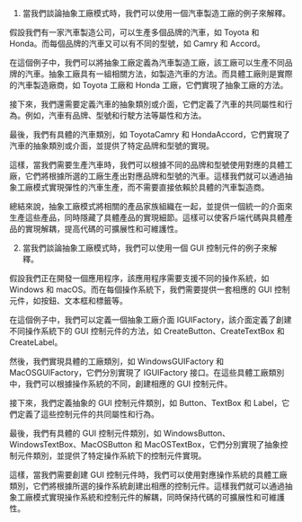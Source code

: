 ﻿1. 當我們談論抽象工廠模式時，我們可以使用一個汽車製造工廠的例子來解釋。

假設我們有一家汽車製造公司，可以生產多個品牌的汽車，如 Toyota 和 Honda。而每個品牌的汽車又可以有不同的型號，如 Camry 和 Accord。

在這個例子中，我們可以將抽象工廠定義為汽車製造工廠，該工廠可以生產不同品牌的汽車。抽象工廠具有一組相關方法，如製造汽車的方法。而具體工廠則是實際的汽車製造廠商，如 Toyota 工廠和 Honda 工廠，它們實現了抽象工廠的方法。

接下來，我們還需要定義汽車的抽象類別或介面，它們定義了汽車的共同屬性和行為。例如，汽車有品牌、型號和行駛方法等屬性和方法。

最後，我們有具體的汽車類別，如 ToyotaCamry 和 HondaAccord，它們實現了汽車的抽象類別或介面，並提供了特定品牌和型號的實現。

這樣，當我們需要生產汽車時，我們可以根據不同的品牌和型號使用對應的具體工廠，它們將根據所選的工廠生產出對應品牌和型號的汽車。這樣我們就可以通過抽象工廠模式實現彈性的汽車生產，而不需要直接依賴於具體的汽車製造商。

總結來說，抽象工廠模式將相關的產品家族組織在一起，並提供一個統一的介面來生產這些產品，同時隱藏了具體產品的實現細節。這樣可以使客戶端代碼與具體產品的實現解耦，提高代碼的可擴展性和可維護性。


2. 當我們談論抽象工廠模式時，我們可以使用一個 GUI 控制元件的例子來解釋。

假設我們正在開發一個應用程序，該應用程序需要支援不同的操作系統，如 Windows 和 macOS。而在每個操作系統下，我們需要提供一套相應的 GUI 控制元件，如按鈕、文本框和標籤等。

在這個例子中，我們可以定義一個抽象工廠介面 IGUIFactory，該介面定義了創建不同操作系統下的 GUI 控制元件的方法，如 CreateButton、CreateTextBox 和 CreateLabel。

然後，我們實現具體的工廠類別，如 WindowsGUIFactory 和 MacOSGUIFactory，它們分別實現了 IGUIFactory 接口。在這些具體工廠類別中，我們可以根據操作系統的不同，創建相應的 GUI 控制元件。

接下來，我們定義抽象的 GUI 控制元件類別，如 Button、TextBox 和 Label，它們定義了這些控制元件的共同屬性和行為。

最後，我們有具體的 GUI 控制元件類別，如 WindowsButton、WindowsTextBox、MacOSButton 和 MacOSTextBox，它們分別實現了抽象控制元件類別，並提供了特定操作系統下的控制元件實現。

這樣，當我們需要創建 GUI 控制元件時，我們可以使用對應操作系統的具體工廠類別，它們將根據所選的操作系統創建出相應的控制元件。這樣我們就可以通過抽象工廠模式實現操作系統和控制元件的解耦，同時保持代碼的可擴展性和可維護性。